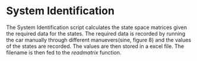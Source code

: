 # System Identification

The System Identification script calculates the state space matrices given the required data for the states. The required data is recorded by running the car manually through different manuevers(sine, figure 8) and the values of the states are recorded. The values are then stored in a excel file. The filename is then fed to the *readmatrix* function.
